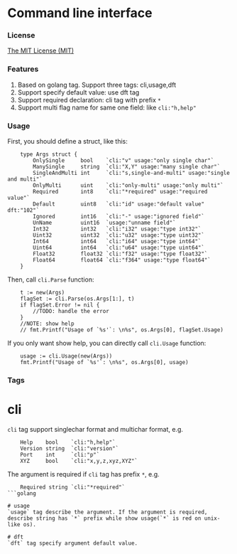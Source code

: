 Command line interface
======================

### License
[The MIT License (MIT)](https://zh.wikipedia.org/wiki/MIT許可證])


### Features

1. Based on golang tag. Support three tags: cli,usage,dft
2. Support specify default value: use dft tag
3. Support required declaration: cli tag with prefix `*`
4. Support multi flag name for same one field: like `cli:"h,help"`

### Usage
	
First, you should define a struct, like this:
```golang
	type Args struct {
		OnlySingle     bool    `cli:"v" usage:"only single char"`
		ManySingle     string  `cli:"X,Y" usage:"many single char"`
		SingleAndMulti int     `cli:"s,single-and-multi" usage:"single and multi"`
		OnlyMulti      uint    `cli:"only-multi" usage:"only multi"`
		Required       int8    `cli:"*required" usage:"required value"`
		Default        uint8   `cli:"id" usage:"default value" dft:"102"`
		Ignored        int16   `cli:"-" usage:"ignored field"`
		UnName         uint16  `usage:"unname field"`
		Int32          int32   `cli:"i32" usage:"type int32"`
		Uint32         uint32  `cli:"u32" usage:"type uint32"`
		Int64          int64   `cli:"i64" usage:"type int64"`
		Uint64         int64   `cli:"u64" usage:"type uint64"`
		Float32        float32 `cli:"f32" usage:"type float32"`
		Float64        float64 `cli:"f364" usage:"type float64"`
	}
```

Then, call `cli.Parse` function:
```golang
	t := new(Args)
	flagSet := cli.Parse(os.Args[1:], t)
	if flagSet.Error != nil {
		//TODO: handle the error
	}
	//NOTE: show help
	// fmt.Printf("Usage of `%s'`: \n%s", os.Args[0], flagSet.Usage)
```

If you only want show help, you can directly call `cli.Usage` function:
```golang
	usage := cli.Usage(new(Args))
	fmt.Printf("Usage of `%s'`: \n%s", os.Args[0], usage)
```

### Tags

# cli
`cli` tag support singlechar format and multichar format, e.g.
```golang
	Help    bool    `cli:"h,help"`
	Version string  `cli:"version"`
	Port    int     `cli:"p"`
	XYZ     bool    `cli:"x,y,z,xyz,XYZ"` 
```
The argument is required if `cli` tag has prefix `*`, e.g.
```golang
	Required string `cli:"*required"`
```golang

# usage
`usage` tag describe the argument. If the argument is required, describe string has `*` prefix while show usage(`*` is red on unix-like os).

# dft
`dft` tag specify argument default value.
